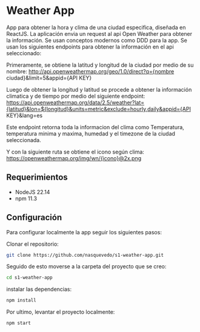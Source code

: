 # Weather App

App para obtener la hora y clima de una ciudad especifica, diseñada en ReactJS. La aplicación envia un request al api Open Weather para obtener la información. Se usan conceptos modernos como DDD para la app.
Se usan los siguientes endpoints para obtener la información en el api seleccionado:

Primeramente, se obtiene la latitud y longitud de la ciudad por medio de su nombre:
http://api.openweathermap.org/geo/1.0/direct?q={nombre ciudad}&limit=5&appid={API KEY}

Luego de obtener la longitud y latitud se procede a obtener la información climatica y de tiempo por medio del siguiente endpoint:
https://api.openweathermap.org/data/2.5/weather?lat={latitud}&lon=${longitud}&units=metric&exclude=hourly,daily&appid={API KEY}&lang=es

Este endpoint retorna toda la informacion del clima como Temperatura, temperatura minima y maxima, humedad y el timezone de la ciudad seleccionada.

Y con la siguiente ruta se obtiene el icono según clima:
https://openweathermap.org/img/wn/{icono}@2x.png

## Requerimientos
- NodeJS 22.14
- npm 11.3

## Configuración

Para configurar localmente la app seguir los siguientes pasos:

Clonar el repositorio:
```sh
git clone https://github.com/nasquevedo/s1-weather-app.git
```
Seguido de esto moverse a la carpeta del proyecto que se creo:

```sh
cd s1-weather-app
```

instalar las dependencias:

```sh
npm install
```

Por ultimo, levantar el proyecto localmente:

 ```sh
npm start
```
